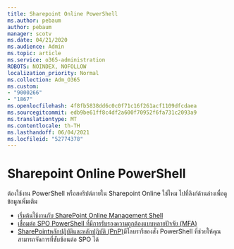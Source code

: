```yaml
---
title: Sharepoint Online PowerShell
ms.author: pebaum
author: pebaum
manager: scotv
ms.date: 04/21/2020
ms.audience: Admin
ms.topic: article
ms.service: o365-administration
ROBOTS: NOINDEX, NOFOLLOW
localization_priority: Normal
ms.collection: Adm_O365
ms.custom:
- "9000266"
- "1867"
ms.openlocfilehash: 4f8fb5838dd6c0c0f71c16f261acf1109dfcdaea
ms.sourcegitcommit: edb9be61ff8c4df2a600f70952f6fa731c2093a9
ms.translationtype: MT
ms.contentlocale: th-TH
ms.lasthandoff: 06/04/2021
ms.locfileid: "52774378"
---
```

# <a name="sharepoint-online-powershell"></a>Sharepoint Online PowerShell

ต้องใช้งาน PowerShell หรือสคริปต์ภายใน Sharepoint Online ใช่ไหม ไปที่ลิงก์ด้านล่างเพื่อดูข้อมูลเพิ่มเติม
- [เริ่มต้นใช้งานกับ SharePoint Online Management Shell](/powershell/sharepoint/sharepoint-online/connect-sharepoint-online?view=sharepoint-ps)
- [เชื่อมต่อ SPO PowerShell ที่มีการรับรองความถูกต้องแบบหลายปัจจัย (MFA)](/powershell/sharepoint/sharepoint-online/connect-sharepoint-online?view=sharepoint-ps#to-connect-with-multifactor-authentication-mfa)
- [SharePointหลักปฏิบัติและหลักปฏิบัติ (PnP)](/powershell/sharepoint/sharepoint-pnp/sharepoint-pnp-cmdlets?view=sharepoint-ps)มีไลบรารีของสั่ง PowerShell ที่ช่วยให้คุณสามารถจัดการที่ซับซ้อนต่อ SPO ได้